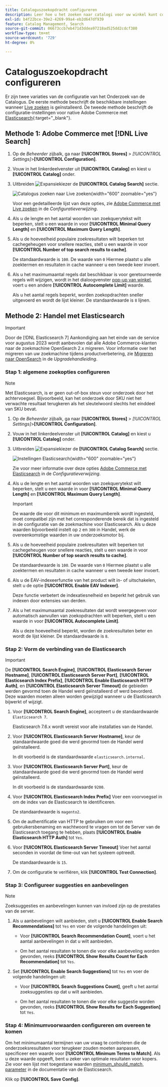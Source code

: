 ```yaml
---
title: Cataloguszoekopdracht configureren
description: Leer hoe u het zoeken naar catalogi voor uw winkel kunt configureren.
exl-id: b4f22bce-39e2-4269-99a4-eb2d647df939
feature: Catalog Management, Search
source-git-commit: 06673ccb7eb471d3ddea97218ad525dd2cdcf380
workflow-type: tm+mt
source-wordcount: '729'
ht-degree: 0%

---
```


# Cataloguszoekopdracht configureren

Er zijn twee variaties van de configuratie van het Onderzoek van de Catalogus. De eerste methode beschrijft de beschikbare instellingen wanneer [Live zoeken](https://experienceleague.adobe.com/docs/commerce-merchant-services/live-search/overview.html) is geïnstalleerd. De tweede methode beschrijft de configuratie-instellingen voor native Adobe Commerce met [Elasticsearch][1]{:target=&quot;_blank&quot;}.

## Methode 1: Adobe Commerce met [!DNL Live Search]

1. Op de _Beheerder_ zijbalk, ga naar **[!UICONTROL Stores]** > _[!UICONTROL Settings]_>**[!UICONTROL Configuration]**.

1. Vouw in het linkerdeelvenster uit **[!UICONTROL Catalog]** en kiest u **[!UICONTROL Catalog]** onder.

1. Uitbreiden ![Expansiekiezer](../assets/icon-display-expand.png) de **[!UICONTROL Catalog Search]** sectie.

   ![Catalogus zoeken naar Live zoeken](../configuration-reference/catalog/assets/catalog-search-live-search.png){width="600" zoomable="yes"}

   Voor een gedetailleerde lijst van deze opties, zie [Adobe Commerce met Live zoeken](../configuration-reference/catalog/catalog.md#adobe-commerce-with-live-search) in de _Configuratieverwijzing_.

1. Als u de lengte en het aantal woorden van zoekquerytekst wilt beperken, stelt u een waarde in voor **[!UICONTROL Minimal Query Length]** en **[!UICONTROL Maximum Query Length]**.

1. Als u de hoeveelheid populaire zoekresultaten wilt beperken tot cachegeheugen voor snellere reacties, stelt u een waarde in voor **[!UICONTROL Number of top search results to cache]**.

   De standaardwaarde is `100`. De waarde van `0` Hiermee plaatst u alle zoektermen en resultaten in cache wanneer u een tweede keer invoert.

1. Als u het maximumaantal regels dat beschikbaar is voor geretourneerde regels wilt wijzigen, wordt in het dialoogvenster [pop-up van winkel](https://experienceleague.adobe.com/docs/commerce-merchant-services/live-search/live-search-storefront/quick-tour.html), voert u een andere **[!UICONTROL Autocomplete Limit]** waarde.

   Als u het aantal regels beperkt, worden zoekopdrachten sneller uitgevoerd en wordt de lijst kleiner. De standaardwaarde is `8` lijnen.

## Methode 2: Handel met Elasticsearch

>[!IMPORTANT]
>
>Door de [!DNL Elasticsearch 7] Aankondiging aan het einde van de service voor augustus 2023 wordt aanbevolen dat alle Adobe Commerce-klanten naar de zoekmachine OpenSearch 2.x migreren. Voor informatie over het migreren van uw zoekmachine tijdens productverbetering, zie [Migreren naar OpenSearch](https://experienceleague.adobe.com/docs/commerce-operations/upgrade-guide/prepare/opensearch-migration.html) in de _Upgradehandleiding_.

### Stap 1: algemene zoekopties configureren

>[!NOTE]
>
>Met Elasticsearch, is er geen out-of-box steun voor onderzoek door het achtervoegsel. Bijvoorbeeld, kan het onderzoek door SKU niet het verwachte resultaat terugkeren als het sleutelwoord slechts het einddeel van SKU bevat.

1. Op de _Beheerder_ zijbalk, ga naar **[!UICONTROL Stores]** > _[!UICONTROL Settings]_>**[!UICONTROL Configuration]**.

1. Vouw in het linkerdeelvenster uit **[!UICONTROL Catalog]** en kiest u **[!UICONTROL Catalog]** onder.

1. Uitbreiden ![Expansiekiezer](../assets/icon-display-expand.png) de **[!UICONTROL Catalog Search]** sectie.

   ![Instellingen Elasticsearch](../configuration-reference/catalog/assets/catalog-search-elasticsearch.png){width="600" zoomable="yes"}

   Zie voor meer informatie over deze opties [Adobe Commerce met Elasticsearch](../configuration-reference/catalog/catalog.md#adobe-commerce-with-elasticsearch) in de _Configuratieverwijzing_.

1. Als u de lengte en het aantal woorden van zoekquerytekst wilt beperken, stelt u een waarde in voor **[!UICONTROL Minimal Query Length]** en **[!UICONTROL Maximum Query Length]**.

   >[!IMPORTANT]
   >
   >De waarde die voor dit minimum en maximumbereik wordt ingesteld, moet compatibel zijn met het corresponderende bereik dat is ingesteld in de configuratie van de zoekmachine voor Elasticsearch. Als u deze waarden bijvoorbeeld instelt op `2` en `300` in Handel, werk de overeenkomstige waarden in uw onderzoeksmotor bij.

1. Als u de hoeveelheid populaire zoekresultaten wilt beperken tot cachegeheugen voor snellere reacties, stelt u een waarde in voor **[!UICONTROL Number of top search results to cache]**.

   De standaardwaarde is `100`. De waarde van `0` Hiermee plaatst u alle zoektermen en resultaten in cache wanneer u een tweede keer invoert.

1. Als u de EAV-indexeerfunctie van het product wilt in- of uitschakelen, stelt u de optie **[!UICONTROL Enable EAV Indexer]**.

   Deze functie verbetert de indexatiesnelheid en beperkt het gebruik van indexen door extensies van derden.

1. Als u het maximumaantal zoekresultaten dat wordt weergegeven voor automatisch aanvullen van zoekopdrachten wilt beperken, stelt u een waarde in voor **[!UICONTROL Autocomplete Limit]**.

   Als u deze hoeveelheid beperkt, worden de zoekresultaten beter en wordt de lijst kleiner. De standaardwaarde is `8`.

### Stap 2: Vorm de verbinding van de Elasticsearch

>[!IMPORTANT]
>
>De **[!UICONTROL Search Engine]**, **[!UICONTROL Elasticsearch Server Hostname]**, **[!UICONTROL Elasticsearch Server Port]**, **[!UICONTROL Elasticsearch Index Prefix]**, **[!UICONTROL Enable Elasticsearch HTTP Auth]**, en **[!UICONTROL Elasticsearch Server Timeout]** de gebieden werden gevormd toen de Handel werd geïnstalleerd of werd bevorderd. Deze waarden moeten alleen worden gewijzigd wanneer u de Elasticsearch bijwerkt of wijzigt.

1. Voor **[!UICONTROL Search Engine]**, accepteert u de standaardwaarde `Elasticsearch 7`.

   Elasticsearch 7.6.x wordt vereist voor alle installaties van de Handel.

1. Voor **[!UICONTROL Elasticsearch Server Hostname]**, keur de standaardwaarde goed die werd gevormd toen de Handel werd geïnstalleerd.

   In dit voorbeeld is de standaardwaarde `elasticsearch.internal`.

1. Voor **[!UICONTROL Elasticsearch Server Port]**, keur de standaardwaarde goed die werd gevormd toen de Handel werd geïnstalleerd.

   In dit voorbeeld is de standaardwaarde `9200`.

1. Voor **[!UICONTROL Elasticsearch Index Prefix]** Voer een voorvoegsel in om de index van de Elasticsearch te identificeren.

   De standaardwaarde is `magento2`.

1. Om de authentificatie van HTTP te gebruiken om voor een gebruikersbenaming en wachtwoord te vragen om tot de Server van de Elasticsearch toegang te hebben, plaats **[!UICONTROL Enable Elasticsearch HTTP Auth]** tot `Yes`.

1. Voor **[!UICONTROL Elasticsearch Server Timeout]** Voer het aantal seconden in voordat de time-out van het systeem optreedt.

   De standaardwaarde is `15`.

1. Om de configuratie te verifiëren, klik **[!UICONTROL Test Connection]**.

### Stap 3: Configureer suggesties en aanbevelingen

>[!NOTE]
>
>Zoeksuggesties en aanbevelingen kunnen van invloed zijn op de prestaties van de server.

1. Als u aanbevelingen wilt aanbieden, stelt u **[!UICONTROL Enable Search Recommendations]** tot `Yes` en voer de volgende handelingen uit:

   - Voor **[!UICONTROL Search Recommendation Count]**, voert u het aantal aanbevelingen in dat u wilt aanbieden.

   - Om het aantal resultaten te tonen die voor elke aanbeveling worden gevonden, reeks **[!UICONTROL Show Results Count for Each Recommendation]** tot `Yes`.

1. Set **[!UICONTROL Enable Search Suggestions]** tot `Yes` en voer de volgende handelingen uit:

   - Voor **[!UICONTROL Search Suggestions Count]**, geeft u het aantal zoeksuggesties op dat u wilt aanbieden.

   - Om het aantal resultaten te tonen die voor elke suggestie worden gevonden, reeks **[!UICONTROL Show Results for Each Suggestion]** tot `Yes`.

### Stap 4: Minimumvoorwaarden configureren om overeen te komen

Om het minimumaantal termijnen van uw vraag te controleren die de onderzoeksresultaten voor terugkeer zouden moeten aanpassen, specificeer een waarde voor **[!UICONTROL Minimum Terms to Match]**. Als u deze waarde opgeeft, bent u zeker van optimale resultaten voor kopers. Zie voor een lijst met toegestane waarden [minimum_should_match, parameter](https://www.elastic.co/guide/en/elasticsearch/reference/current/query-dsl-minimum-should-match.html) in de documentatie van de Elasticsearch.

Klik op **[!UICONTROL Save Config]**.

[1]: https://experienceleague.adobe.com/docs/commerce-operations/installation-guide/prerequisites/search-engine/overview.html
[2]: https://experienceleague.adobe.com/docs/commerce-operations/configuration-guide/search/overview-search.html
